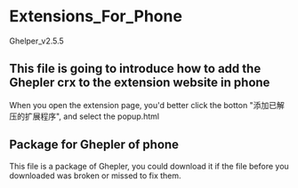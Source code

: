 # Extensions_For_Phone
Ghelper_v2.5.5

## This file is going to introduce how to add the Ghepler crx to the extension website in phone
When you open the extension page, you'd better click the botton "添加已解压的扩展程序", and select the popup.html


## Package for Ghepler of phone
This file is a package of Ghepler, you could download it if the file before you downloaded was broken or missed to fix them.
